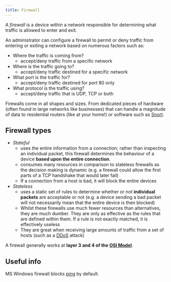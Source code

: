 ```yaml
---
title: Firewall
---
```


A _firewall_ is a device within a network responsible for determining what traffic is allowed to enter and exit.

An administrator can configure a firewall to permit or deny traffic from entering or exiting a network based on numerous factors such as:

- Where the traffic is coming from?
  - accept/deny traffic from a specific network
- Where is the traffic going to?
  - accept/deny traffic destined for a specific network
- What port is the traffic for?
  - accept/deny traffic destined for port 80 only
- What protocol is the traffic using?
  - accept/deny traffic that is UDP, TCP or both

Firewalls come in all shapes and sizes. From dedicated pieces of hardware (often found in large networks like businesses) that can handle a magnitude of data to residential routers (like at your home!) or software such as [Snort](https://www.snort.org/).

## Firewall types

- _Stateful_
  - uses the entire information from a connection; rather than inspecting an individual packet, this firewall determines the behaviour of a device **based upon the entire connection**.
  - consumes many resources in comparison to stateless firewalls as the decision making is dynamic (e.g. a firewall could allow the first parts of a TCP handshake that would later fail)
  - If a connection from a host is bad, it will block the entire devices
- _Stateless_
  - uses a static set of rules to determine whether or not **individual packets** are acceptable or not (e.g. a device sending a bad packet will not necessarily mean that the entire device is then blocked)
  - Whilst these firewalls use much fewer resources than alternatives, they are much dumber. They are only as effective as the rules that are defined within them. If a rule is not exactly matched, it is effectively useless
  - They are great when receiving large amounts of traffic from a set of hosts (such as a [DDoS](/private/cybersec/attack%20types/DDoS) attack)

A firewall generally works at **layer 3 and 4 of the [OSI Model](/private/cybersec/networking/OSI%20Model)**.

## Useful info

MS Windows firewall blocks [ping](/private/cybersecurity/knowledge/tools/ping.md) by default.
